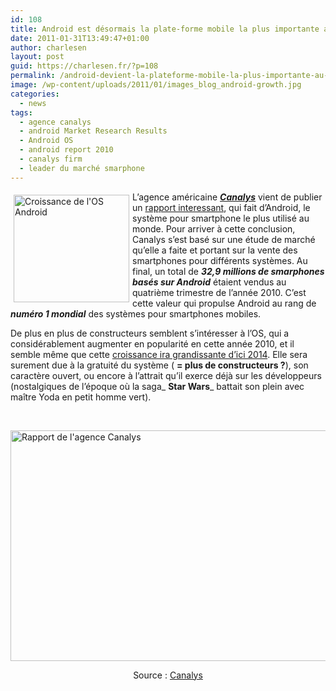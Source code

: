 ```yaml
---
id: 108
title: Android est désormais la plate-forme mobile la plus importante au monde
date: 2011-01-31T13:49:47+01:00
author: charlesen
layout: post
guid: https://charlesen.fr/?p=108
permalink: /android-devient-la-plateforme-mobile-la-plus-importante-au-monde/
image: /wp-content/uploads/2011/01/images_blog_android-growth.jpg
categories:
  - news
tags:
  - agence canalys
  - android Market Research Results
  - Android OS
  - android report 2010
  - canalys firm
  - leader du marché smarphone
---
```

<img loading="lazy" class=" alignleft size-full wp-image-106" style="margin: 5px; float: left;" src="https://charlesen.fr/wp-content/uploads/2011/01/images_blog_android-growth.jpg" alt="Croissance de l'OS Android" title="Croissance de l'OS Android" height="172" lang="fr-FR" width="185" />L&rsquo;agence américaine [_**Canalys**_](http://www.canalys.com/ "Canalys") vient de publier un [rapport interessant](http://www.canalys.com/pr/2011/r2011013.html "Rapport de Canalys..."), qui fait d&rsquo;Android, le système pour smartphone le plus utilisé au monde. Pour arriver à cette conclusion, Canalys s&rsquo;est basé sur une étude de marché qu&rsquo;elle a faite et portant sur la vente des smartphones pour différents systèmes. Au final, un total de _**32,9 millions de smarphones basés sur Android**_ étaient vendus au quatrième trimestre de l&rsquo;année 2010. C&rsquo;est cette valeur qui propulse Android au rang de _**numéro 1 mondial**_ des systèmes pour smartphones mobiles.

<!--more-->

De plus en plus de constructeurs semblent s&rsquo;intéresser à l&rsquo;OS, qui a considérablement augmenter en popularité en cette année 2010, et il semble même que cette [croissance ira grandissante d&rsquo;ici 2014](http://www.gartner.com/it/page.jsp?id=1434613 "Rapport de l'agence Gartner..."). Elle sera surement due à la gratuité du système ( **= plus de constructeurs ?**), son caractère ouvert, ou encore à l&rsquo;attrait qu&rsquo;il exerce déjà sur les développeurs (nostalgiques de l&rsquo;époque où la saga_ **Star Wars**_ battait son plein avec maître Yoda en petit homme vert).

 

<img loading="lazy" class=" size-full wp-image-107" style="display: block; margin-left: auto; margin-right: auto;" src="https://charlesen.fr/wp-content/uploads/2011/01/images_blog_android_report.gif" alt="Rapport de l'agence Canalys" title="Rapport de l'agence Canalys" width="591" height="369" /> 

<p style="text-align: center;">
  Source : <a title="Rapport de Canalys" href="http://www.canalys.com/pr/2011/r2011013.html">Canalys</a>
</p>